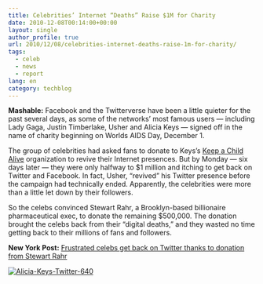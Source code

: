 ```yaml
---
title: Celebrities’ Internet “Deaths” Raise $1M for Charity
date: 2010-12-08T00:14:00+00:00
layout: single
author_profile: true
url: 2010/12/08/celebrities-internet-deaths-raise-1m-for-charity/
tags:
  - celeb
  - news
  - report
lang: en
category: techblog
---
```

**Mashable:** Facebook and the Twitterverse have been a little quieter for the past several days, as some of the networks’ most famous users — including Lady Gaga, Justin Timberlake, Usher and Alicia Keys — signed off in the name of charity beginning on Worlds AIDS Day, December 1. 

The group of celebrities had asked fans to donate to Keys’s [Keep a Child Alive](http://keepachildalive.org/) organization to revive their Internet presences. But by Monday — six days later — they were only halfway to $1 million and itching to get back on Twitter and Facebook. In fact, Usher, “revived” his Twitter presence before the campaign had technically ended. Apparently, the celebrities were more than a little let down by their followers.

So the celebs convinced Stewart Rahr, a Brooklyn-based billionaire pharmaceutical exec, to donate the remaining $500,000. The donation brought the celebs back from their “digital deaths,” and they wasted no time getting back to their millions of fans and followers.

**New York Post:** [Frustrated celebs get back on Twitter thanks to donation from Stewart Rahr](http://www.nypost.com/p/pagesix/frustrated_celebs_get_back_stewart_I2xWuZNQF3XLXVWMXcRxTM)

[![Alicia-Keys-Twitter-640](http://lh4.ggpht.com/_vaUVXcmC3OI/TP7G2zneEMI/AAAAAAAADc0/zckWpniqBuI/Alicia-Keys-Twitter-640_thumb%5B1%5D.jpg?imgmax=800 "Alicia-Keys-Twitter-640")](http://lh4.ggpht.com/_vaUVXcmC3OI/TP7G0ZngNLI/AAAAAAAADcw/emFhy-vOz5Q/s1600-h/Alicia-Keys-Twitter-640%5B3%5D.jpg)